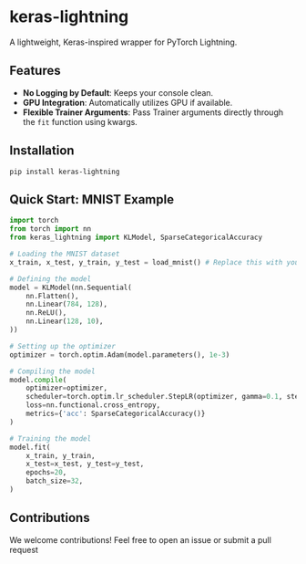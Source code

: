 # keras-lightning
A lightweight, Keras-inspired wrapper for PyTorch Lightning.

## Features
- **No Logging by Default**: Keeps your console clean.
- **GPU Integration**: Automatically utilizes GPU if available.
- **Flexible Trainer Arguments**: Pass Trainer arguments directly through the `fit` function using kwargs.

## Installation
```
pip install keras-lightning
```

## Quick Start: MNIST Example
```python
import torch
from torch import nn
from keras_lightning import KLModel, SparseCategoricalAccuracy

# Loading the MNIST dataset
x_train, x_test, y_train, y_test = load_mnist() # Replace this with your MNIST data loading function 

# Defining the model
model = KLModel(nn.Sequential(
    nn.Flatten(),
    nn.Linear(784, 128),
    nn.ReLU(),
    nn.Linear(128, 10),
))

# Setting up the optimizer
optimizer = torch.optim.Adam(model.parameters(), 1e-3)

# Compiling the model
model.compile(
    optimizer=optimizer,
    scheduler=torch.optim.lr_scheduler.StepLR(optimizer, gamma=0.1, step_size=10),
    loss=nn.functional.cross_entropy,
    metrics={'acc': SparseCategoricalAccuracy()}
)

# Training the model
model.fit(
    x_train, y_train, 
    x_test=x_test, y_test=y_test,
    epochs=20, 
    batch_size=32,
)
```

## Contributions
We welcome contributions! Feel free to open an issue or submit a pull request

